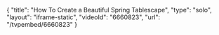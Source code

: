 {
    "title": "How To Create a Beautiful Spring Tablescape",
    "type": "solo",
    "layout": "iframe-static",
    "videoId": "6660823",
    "url": "\/tvpembed\/6660823"
}